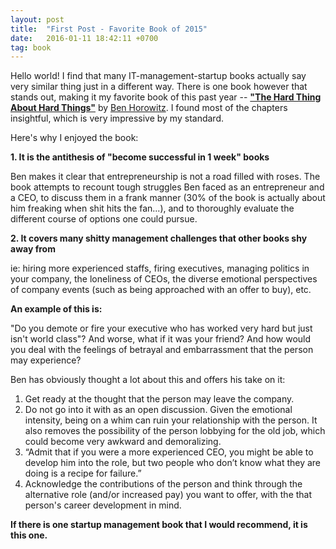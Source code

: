 ```yaml
---
layout: post
title:  "First Post - Favorite Book of 2015"
date:   2016-01-11 18:42:11 +0700
tag: book 
---
```

Hello world! I find that many IT-management-startup books actually say very similar thing just in a different way. There is one book however that stands out, 
making it my favorite book of this past year -- **["The Hard Thing About Hard Things"][hard-thing]** by [Ben Horowitz][ben]. 
I found most of the chapters insightful, which is very impressive by my standard. 

Here's why I enjoyed the book: 

**1. It is the antithesis of "become successful in 1 week" books**

Ben makes it clear that entrepreneurship is not a road filled with roses. The book attempts to recount tough struggles Ben faced as an entrepreneur and a CEO, to discuss them 
in a frank manner (30% of the book is actually about him freaking when shit hits the fan...), and to thoroughly evaluate the different course of options one could pursue. 

**2. It covers many shitty management challenges that other books shy away from**

ie: hiring more experienced staffs, firing executives, managing politics in your company, the loneliness of CEOs, the diverse emotional perspectives of company events (such as being approached with an offer to buy), etc. 

**An example of this is:**
        
"Do you demote or fire your executive who has worked very hard but just isn't world class"? 
And worse, what if it was your friend? And how would you deal with the feelings of betrayal and embarrassment that the person may experience?

Ben has obviously thought a lot about this and offers his take on it:

1. Get ready at the thought that the person may leave the company. 
2. Do not go into it with as an open discussion. Given the emotional intensity, being on a whim can ruin your relationship
with the person. It also removes the possibility of the person lobbying for the old job, which could become very awkward and 
demoralizing. 
3. “Admit that if you were a more experienced CEO, you might be able to develop him into the role, but two people who don’t know what they are doing is a recipe for failure.”
4. Acknowledge the contributions of the person and think through the alternative role (and/or increased pay) you want to offer, with the that person's career development in mind. 


**If there is one startup management book that I would recommend, it is this one.**

[hard-thing]: http://www.amazon.com/The-Hard-Thing-About-Things/dp/0062273205
[ben]: http://www.bhorowitz.com/ 


